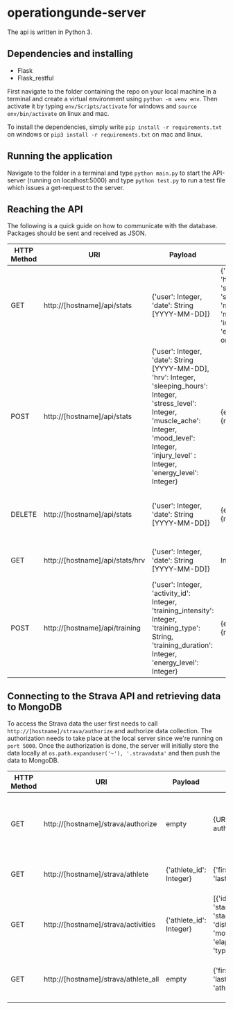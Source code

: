 # operationgunde-server

The api is written in Python 3.

## Dependencies and installing

* Flask
* Flask_restful


First navigate to the folder containing the repo on your local machine in a terminal and create a virtual environment using `python -m venv env`. Then activate it by typing `env/Scripts/activate` for windows and `source env/bin/activate` on linux and mac.

To install the dependencies, simply write `pip install -r requirements.txt` on windows or `pip3 install -r requirements.txt` on mac and linux.

## Running the application

Navigate to the folder in a terminal and type `python main.py` to start the API-server (running on localhost:5000) and type `python test.py` to run a test file which issues a get-request to the server.

## Reaching the API

The following is a quick guide on how to communicate with the database. Packages should be sent and received as JSON.

| HTTP Method | URI | Payload | Returns | Action | 
| --- | --- | --- | --- | --- |
| GET | http://[hostname]/api/stats | {'user': Integer, 'date': String [YYYY-MM-DD]} | {'user', 'date', 'hrv', 'sleeping_hours', 'stress_level', 'muscle_ache', 'mood_level', 'injury_level', 'energy_level'} or error | Get a stats document based on user and date |
| POST | http://[hostname]/api/stats | {'user': Integer, 'date': String [YYYY-MM-DD], 'hrv': Integer, 'sleeping_hours': Integer, 'stress_level': Integer, 'muscle_ache': Integer, 'mood_level': Integer, 'injury_level' : Integer, 'energy_level': Integer} | {error} or {messages} | Post the stats form (HRV form) to database |
| DELETE | http://[hostname]/api/stats | {'user': Integer, 'date': String [YYYY-MM-DD]} | {error} or {messages} | Delete a stats document based on user and date |
| GET | http://[hostname]/api/stats/hrv | {'user': Integer, 'date': String [YYYY-MM-DD]} | Integer | Get HRV data from user and date |
| POST | http://[hostname]/api/training | {'user': Integer, 'activity_id': Integer, 'training_intensity': Integer, 'training_type': String, 'training_duration': Integer, 'energy_level': Integer} | {error} or {messages} | Post the training form (after training form) to database |

## Connecting to the Strava API and retrieving data to MongoDB

To access the Strava data the user first needs to call `http://[hostname]/strava/authorize` and authorize data collection. The authorization needs to take place at the local server since we're running on `port 5000`. Once the authorization is done, the server will initially store the data locally at `os.path.expanduser('~'), '.stravadata'` and then push the data to MongoDB.

| HTTP Method | URI | Payload | Returns | Action | 
| --- | --- | --- | --- | --- |
| GET | http://[hostname]/strava/authorize | empty | {URL to strava authorization} | Authorize the server to get data from the Strava API |
| GET | http://[hostname]/strava/athlete | {'athlete_id': Integer} | {'firstname', 'lastname'} | Gets athlete data from athlete_id |
| GET | http://[hostname]/strava/activities | {'athlete_id': Integer} | [{'id', 'athlete', 'start_date', 'start_date_local', 'distance', 'moving_time', 'elapsed_time', 'type'}] | Returns a list of all activities from athlete_id |
| GET | http://[hostname]/strava/athlete_all | empty | {'firstname', 'lastname', 'athlete_id'} | Returns all stored athletes in local storage |